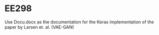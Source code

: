 # EE298

Use Docu.docx as the documentation for the Keras implementation of the paper by Larsen et. al. (VAE-GAN)
